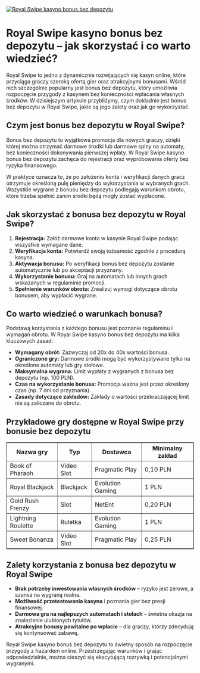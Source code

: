 [![Royal Swipe kasyno bonus bez depozytu](https://123-caf.pages.dev/gitsignup.png)](https://vrmoo.ru/Bt82HjjY)

<h1>Royal Swipe kasyno bonus bez depozytu – jak skorzystać i co warto wiedzieć?</h1> <p>Royal Swipe to jedno z dynamicznie rozwijających się kasyn online, które przyciąga graczy szeroką ofertą gier oraz atrakcyjnymi bonusami. Wśród nich szczególnie popularny jest bonus bez depozytu, który umożliwia rozpoczęcie przygody z kasynem bez konieczności wpłacania własnych środków. W dzisiejszym artykule przybliżymy, czym dokładnie jest bonus bez depozytu w Royal Swipe, jakie są jego zalety oraz jak go wykorzystać.</p>  <h2>Czym jest bonus bez depozytu w Royal Swipe?</h2> <p>Bonus bez depozytu to wyjątkowa promocja dla nowych graczy, dzięki której można otrzymać darmowe środki lub darmowe spiny na automaty, bez konieczności dokonywania pierwszej wpłaty. W Royal Swipe kasyno bonus bez depozytu zachęca do rejestracji oraz wypróbowania oferty bez ryzyka finansowego.</p> <p>W praktyce oznacza to, że po założeniu konta i weryfikacji danych gracz otrzymuje określoną pulę pieniędzy do wykorzystania w wybranych grach. Wszystkie wygrane z bonusu bez depozytu podlegają warunkom obrotu, które trzeba spełnić zanim środki będą mogły zostać wypłacone.</p>  <h2>Jak skorzystać z bonusa bez depozytu w Royal Swipe?</h2> <ol>   <li><strong>Rejestracja:</strong> Załóż darmowe konto w kasynie Royal Swipe podając wszystkie wymagane dane.</li>   <li><strong>Weryfikacja konta:</strong> Potwierdź swoją tożsamość zgodnie z procedurą kasyna.</li>   <li><strong>Aktywacja bonusu:</strong> Po weryfikacji bonus bez depozytu zostanie automatycznie lub po akceptacji przyznany.</li>   <li><strong>Wykorzystanie bonusu:</strong> Graj na automatach lub innych grach wskazanych w regulaminie promocji.</li>   <li><strong>Spełnienie warunków obrotu:</strong> Zrealizuj wymogi dotyczące obrotu bonusem, aby wypłacić wygrane.</li> </ol>  <h2>Co warto wiedzieć o warunkach bonusa?</h2> <p>Podstawą korzystania z każdego bonusu jest poznanie regulaminu i wymagań obrotu. W Royal Swipe kasyno bonus bez depozytu ma kilka kluczowych zasad:</p> <ul>   <li><strong>Wymagany obrót:</strong> Zazwyczaj od 20x do 40x wartości bonusa.</li>   <li><strong>Ograniczone gry:</strong> Darmowe środki mogą być wykorzystywane tylko na określone automaty lub gry stołowe.</li>   <li><strong>Maksymalna wygrana:</strong> Limit wypłaty z wygranych z bonusa bez depozytu (np. 100 PLN).</li>   <li><strong>Czas na wykorzystanie bonusa:</strong> Promocja ważna jest przez określony czas (np. 7 dni od przyznania).</li>   <li><strong>Zasady dotyczące zakładów:</strong> Zakłady o wartości przekraczającej limit nie są zaliczane do obrotu.</li> </ul>  <h2>Przykładowe gry dostępne w Royal Swipe przy bonusie bez depozytu</h2> <table border="1" cellpadding="8" cellspacing="0" style="border-collapse: collapse; width: 100%;">   <thead>     <tr>       <th>Nazwa gry</th>       <th>Typ</th>       <th>Dostawca</th>       <th>Minimalny zakład</th>     </tr>   </thead>   <tbody>     <tr>       <td>Book of Pharaoh</td>       <td>Video Slot</td>       <td>Pragmatic Play</td>       <td>0,10 PLN</td>     </tr>     <tr>       <td>Royal Blackjack</td>       <td>Blackjack</td>       <td>Evolution Gaming</td>       <td>1 PLN</td>     </tr>     <tr>       <td>Gold Rush Frenzy</td>       <td>Slot</td>       <td>NetEnt</td>       <td>0,20 PLN</td>     </tr>     <tr>       <td>Lightning Roulette</td>       <td>Ruletka</td>       <td>Evolution Gaming</td>       <td>1 PLN</td>     </tr>     <tr>       <td>Sweet Bonanza</td>       <td>Video Slot</td>       <td>Pragmatic Play</td>       <td>0,25 PLN</td>     </tr>   </tbody> </table>  <h2>Zalety korzystania z bonusa bez depozytu w Royal Swipe</h2> <ul>   <li><strong>Brak potrzeby inwestowania własnych środków</strong> – ryzyko jest zerowe, a szansa na wygraną realna.</li>   <li><strong>Możliwość przetestowania kasyna</strong> i poznania gier bez presji finansowej.</li>   <li><strong>Darmowa gra na najlepszych automatach i stołach</strong> – świetna okazja na znalezienie ulubionych tytułów.</li>   <li><strong>Atrakcyjne bonusy powitalne po wpłacie</strong> – dla graczy, którzy zdecydują się kontynuować zabawę.</li> </ul>  <p>Royal Swipe kasyno bonus bez depozytu to świetny sposób na rozpoczęcie przygody z hazardem online. Przestrzegając warunków i grając odpowiedzialnie, można cieszyć się ekscytującą rozrywką i potencjalnymi wygranymi.</p>